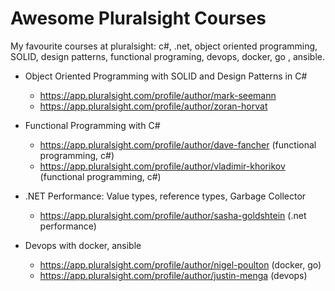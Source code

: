 # Awesome Pluralsight Courses
My favourite courses at pluralsight: c#, .net, object oriented programming, SOLID, design patterns, functional programing, devops, docker, go , ansible.

* Object Oriented Programming with SOLID and Design Patterns in C#
  * https://app.pluralsight.com/profile/author/mark-seemann
  * https://app.pluralsight.com/profile/author/zoran-horvat

* Functional Programming with C#
  * https://app.pluralsight.com/profile/author/dave-fancher (functional programming, c#)
  * https://app.pluralsight.com/profile/author/vladimir-khorikov (functional programming, c#)

* .NET Performance: Value types, reference types, Garbage Collector
  * https://app.pluralsight.com/profile/author/sasha-goldshtein (.net performance)

* Devops with docker, ansible
  * https://app.pluralsight.com/profile/author/nigel-poulton (docker, go)
  * https://app.pluralsight.com/profile/author/justin-menga (devops)
